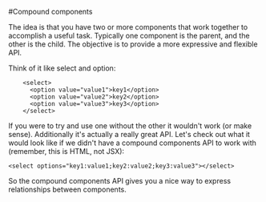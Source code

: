 #Compound components

The idea is that you have two or more components that work together to accomplish a useful task. Typically one component is the parent, and the other is the child. The objective is to provide a more expressive and flexible API.

Think of it like select and option:
```
    <select>
      <option value="value1">key1</option>
      <option value="value2">key2</option>
      <option value="value3">key3</option>
    </select>
```


If you were to try and use one without the other it wouldn't work (or make sense). Additionally it's actually a really great API. Let's check out what it would look like if we didn't have a compound components API to work with (remember, this is HTML, not JSX):
```
<select options="key1:value1;key2:value2;key3:value3"></select>
```


So the compound components API gives you a nice way to express relationships between components.